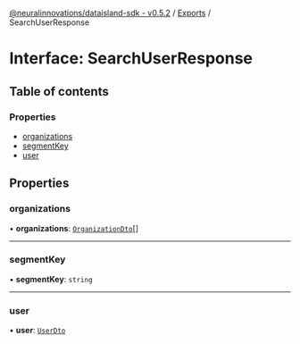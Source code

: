 [@neuralinnovations/dataisland-sdk - v0.5.2](../../README.md) / [Exports](../modules.md) / SearchUserResponse

# Interface: SearchUserResponse

## Table of contents

### Properties

- [organizations](SearchUserResponse.md#organizations)
- [segmentKey](SearchUserResponse.md#segmentkey)
- [user](SearchUserResponse.md#user)

## Properties

### organizations

• **organizations**: [`OrganizationDto`](OrganizationDto.md)[]

___

### segmentKey

• **segmentKey**: `string`

___

### user

• **user**: [`UserDto`](UserDto.md)
